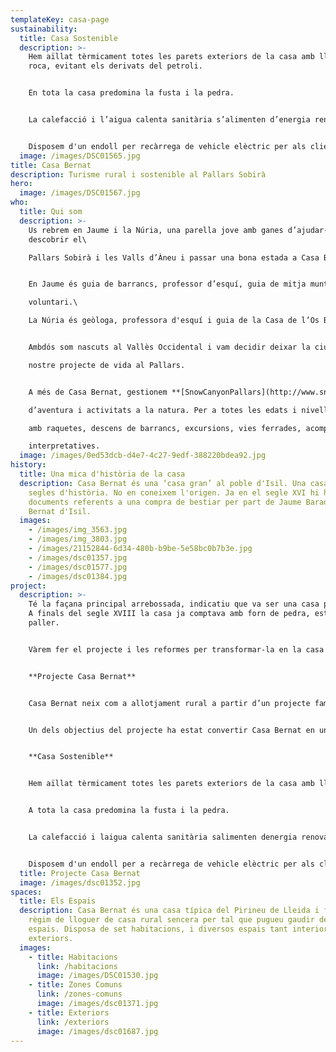 ```yaml
---
templateKey: casa-page
sustainability:
  title: Casa Sostenible
  description: >-
    Hem aïllat tèrmicament totes les parets exteriors de la casa amb llana de
    roca, evitant els derivats del petroli.


    En tota la casa predomina la fusta i la pedra.


    La calefacció i l’aigua calenta sanitària s’alimenten d’energia renovable, amb estella procedent del Pallars.


    Disposem d'un endoll per recàrrega de vehicle elèctric per als clients.
  image: /images/DSC01565.jpg
title: Casa Bernat
description: Turisme rural i sostenible al Pallars Sobirà
hero:
  image: /images/DSC01567.jpg
who:
  title: Qui som
  description: >-
    Us rebrem en Jaume i la Núria, una parella jove amb ganes d’ajudar-vos a
    descobrir el\

    Pallars Sobirà i les Valls d’Àneu i passar una bona estada a Casa Bernat.


    En Jaume és guia de barrancs, professor d’esquí, guia de mitja muntanya i bomber\

    voluntari.\

    La Núria és geòloga, professora d'esquí i guia de la Casa de l’Os Bru del Pirineu.¸


    Ambdós som nascuts al Vallès Occidental i vam decidir deixar la ciutat per començar el\

    nostre projecte de vida al Pallars.


    A més de Casa Bernat, gestionem **[SnowCanyonPallars](http://www.snowcanyonpallars.com/ca/)**, la nostra petita empresa d’esports\

    d’aventura i activitats a la natura. Per a totes les edats i nivells, fem classes d’esquí, sortides\

    amb raquetes, descens de barrancs, excursions, vies ferrades, acompanyaments i sortides\

    interpretatives.
  image: /images/0ed53dcb-d4e7-4c27-9edf-388220bdea92.jpg
history:
  title: Una mica d'història de la casa
  description: Casa Bernat és una ‘casa gran’ al poble d'Isil. Una casa amb molts
    segles d'història. No en coneixem l'origen. Ja en el segle XVI hi ha
    documents referents a una compra de bestiar per part de Jaume Barado de Casa
    Bernat d'Isil.
  images:
    - /images/img_3563.jpg
    - /images/img_3803.jpg
    - /images/21152844-6d34-480b-b9be-5e58bc0b7b3e.jpg
    - /images/dsc01357.jpg
    - /images/dsc01577.jpg
    - /images/dsc01384.jpg
project:
  description: >-
    Té la façana principal arrebossada, indicatiu que va ser una casa pròspera.
    A finals del segle XVIII la casa ja comptava amb forn de pedra, estable i
    paller.


    Vàrem fer el projecte i les reformes per transformar-la en la casa de turisme rural que és ara.


    **Projecte Casa Bernat**


    Casa Bernat neix com a allotjament rural a partir d’un projecte familiar, amb la il·lusió de restaurar i adequar la casa, mantenint l'essència d’una casa antiga dels Pirineus.


    Un dels objectius del projecte ha estat convertir Casa Bernat en una casa rural sostenible i eficient, respectant el medi, el poble i la gent que hi viu.


    **Casa Sostenible**


    Hem aïllat tèrmicament totes les parets exteriors de la casa amb llana de roca, evitant els derivats del petroli.


    A tota la casa predomina la fusta i la pedra.


    La calefacció i laigua calenta sanitària salimenten denergia renovable, amb estella procedent del Pallars.


    Disposem d'un endoll per a recàrrega de vehicle elèctric per als clients.
  title: Projecte Casa Bernat
  image: /images/dsc01352.jpg
spaces:
  title: Els Espais
  description: Casa Bernat és una casa típica del Pirineu de Lleida i funciona en
    règim de lloguer de casa rural sencera per tal que pugueu gaudir de tots els
    espais. Disposa de set habitacions, i diversos espais tant interiors com
    exteriors.
  images:
    - title: Habitacions
      link: /habitacions
      image: /images/DSC01530.jpg
    - title: Zones Comuns
      link: /zones-comuns
      image: /images/dsc01371.jpg
    - title: Exteriors
      link: /exteriors
      image: /images/dsc01687.jpg
---
```


